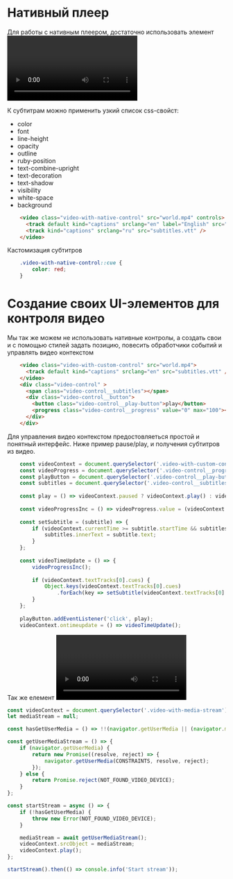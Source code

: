 # Нативный плеер
Для работы с нативным плеером, достаточно использовать элемент <video> и добавить необходимые атрибуты.
Так же нативный плеер реализует функцию чтения субтитров. Для этого не обходимо в нуторь элемента <video> положить элемент <track>, задать необходимые параметры.

К субтитрам можно применить узкий список css-свойст:
- color
- font
- line-height
- opacity
- outline
- ruby-position
- text-combine-upright
- text-decoration
- text-shadow
- visibility
- white-space
- background
    
```html
    <video class="video-with-native-control" src="world.mp4" controls>
      <track default kind="captions" srclang="en" label="English" src="subtitles.vtt" />
      <track kind="captions" srclang="ru" src="subtitles.vtt" />
    </video>
``` 
Кастомизация субтитров
```css
    .video-with-native-control::cue {
        color: red;
    }
```
# Создание своих UI-элементов для контроля видео
  Мы так же можем не использовать нативные контролы, а создать свои и с помощью стилей задать позицию, повесить обработчики событий и управлять видео контекстом
```html
    <video class="video-with-custom-control" src="world.mp4">
      <track default kind="captions" srclang="en" src="subtitles.vtt" />
    </video>
    <div class="video-control" >
      <span class="video-control__subtitles"></span>
      <div class="video-control__button">
        <button class="video-control__play-button">play</button>
        <progress class="video-control__progress" value="0" max="100"></progress>
      </div>
    </div>
``` 
Для управления видео контекстом предостовляеться простой и понятный интерфейс. Ниже пример pause/play, и получения субтитров из видео.
```javascript
    const videoContext = document.querySelector('.video-with-custom-control');
    const videoProgress = document.querySelector('.video-control__progress');
    const playButton = document.querySelector('.video-control__play-button');
    const subtitles = document.querySelector('.video-control__subtitles');
    
    const play = () => videoContext.paused ? videoContext.play() : videoContext.pause();
    
    const videoProgressInc = () => videoProgress.value = (videoContext.currentTime / videoContext.duration) * 100;
    
    const setSubtitle = (subtitle) => {
        if (videoContext.currentTime >= subtitle.startTime && subtitles.innerText !== subtitle.text) {
            subtitles.innerText = subtitle.text;
        }
    };
    
    const videoTimeUpdate = () => {
        videoProgressInc();
    
        if (videoContext.textTracks[0].cues) {
            Object.keys(videoContext.textTracks[0].cues)
                .forEach(key => setSubtitle(videoContext.textTracks[0].cues[key]));
        }
    };
    
    playButton.addEventListener('click', play);
    videoContext.ontimeupdate = () => videoTimeUpdate();
```
Так же елемент <video> может работать со стримом. Для этого необходимо передать MediaStream в srcObject видео контекста
```javascript
const videoContext = document.querySelector('.video-with-media-stream');
let mediaStream = null;

const hasGetUserMedia = () => !!(navigator.getUserMedia || (navigator.mediaDevices && navigator.mediaDevices.getUserMedia));

const getUserMediaStream = () => {
    if (navigator.getUserMedia) {
        return new Promise((resolve, reject) => {
            navigator.getUserMedia(CONSTRAINTS, resolve, reject);
        });
    } else {
        return Promise.reject(NOT_FOUND_VIDEO_DEVICE);
    }
};

const startStream = async () => {
    if (!hasGetUserMedia) {
        throw new Error(NOT_FOUND_VIDEO_DEVICE);
    }

    mediaStream = await getUserMediaStream();
    videoContext.srcObject = mediaStream;
    videoContext.play();
};

startStream().then(() => console.info('Start stream'));
```
